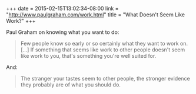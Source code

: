 +++
date = 2015-02-15T13:02:34-08:00
link = "http://www.paulgraham.com/work.html"
title = "What Doesn't Seem Like Work?"
+++

Paul Graham on knowing what you want to do:

>Few people know so early or so certainly what they want to work on. [...] If something that seems like work to other people doesn't seem like work to you, that's something you're well suited for.

And:

>The stranger your tastes seem to other people, the stronger evidence they probably are of what you should do.
